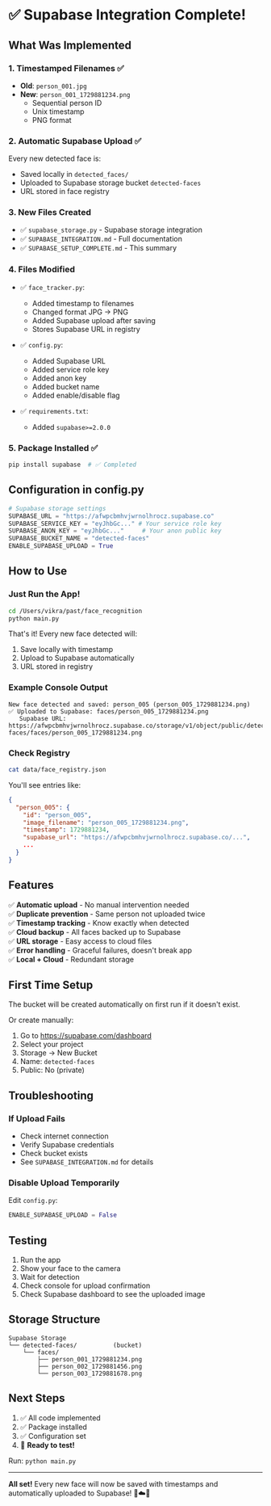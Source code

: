 # ✅ Supabase Integration Complete!

## What Was Implemented

### 1. **Timestamped Filenames** ✅
- **Old**: `person_001.jpg`
- **New**: `person_001_1729881234.png`
  - Sequential person ID
  - Unix timestamp
  - PNG format

### 2. **Automatic Supabase Upload** ✅
Every new detected face is:
- Saved locally in `detected_faces/`
- Uploaded to Supabase storage bucket `detected-faces`
- URL stored in face registry

### 3. **New Files Created**
- ✅ `supabase_storage.py` - Supabase storage integration
- ✅ `SUPABASE_INTEGRATION.md` - Full documentation
- ✅ `SUPABASE_SETUP_COMPLETE.md` - This summary

### 4. **Files Modified**
- ✅ `face_tracker.py`:
  - Added timestamp to filenames
  - Changed format JPG → PNG
  - Added Supabase upload after saving
  - Stores Supabase URL in registry
  
- ✅ `config.py`:
  - Added Supabase URL
  - Added service role key
  - Added anon key
  - Added bucket name
  - Added enable/disable flag

- ✅ `requirements.txt`:
  - Added `supabase>=2.0.0`

### 5. **Package Installed** ✅
```bash
pip install supabase  # ✅ Completed
```

## Configuration in config.py

```python
# Supabase storage settings
SUPABASE_URL = "https://afwpcbmhvjwrnolhrocz.supabase.co"
SUPABASE_SERVICE_KEY = "eyJhbGc..." # Your service role key
SUPABASE_ANON_KEY = "eyJhbGc..."     # Your anon public key
SUPABASE_BUCKET_NAME = "detected-faces"
ENABLE_SUPABASE_UPLOAD = True
```

## How to Use

### Just Run the App!

```bash
cd /Users/vikra/past/face_recognition
python main.py
```

That's it! Every new face detected will:
1. Save locally with timestamp
2. Upload to Supabase automatically
3. URL stored in registry

### Example Console Output

```
New face detected and saved: person_005 (person_005_1729881234.png)
✅ Uploaded to Supabase: faces/person_005_1729881234.png
   Supabase URL: https://afwpcbmhvjwrnolhrocz.supabase.co/storage/v1/object/public/detected-faces/faces/person_005_1729881234.png
```

### Check Registry

```bash
cat data/face_registry.json
```

You'll see entries like:
```json
{
  "person_005": {
    "id": "person_005",
    "image_filename": "person_005_1729881234.png",
    "timestamp": 1729881234,
    "supabase_url": "https://afwpcbmhvjwrnolhrocz.supabase.co/...",
    ...
  }
}
```

## Features

✅ **Automatic upload** - No manual intervention needed  
✅ **Duplicate prevention** - Same person not uploaded twice  
✅ **Timestamp tracking** - Know exactly when detected  
✅ **Cloud backup** - All faces backed up to Supabase  
✅ **URL storage** - Easy access to cloud files  
✅ **Error handling** - Graceful failures, doesn't break app  
✅ **Local + Cloud** - Redundant storage  

## First Time Setup

The bucket will be created automatically on first run if it doesn't exist.

Or create manually:
1. Go to https://supabase.com/dashboard
2. Select your project
3. Storage → New Bucket
4. Name: `detected-faces`
5. Public: No (private)

## Troubleshooting

### If Upload Fails
- Check internet connection
- Verify Supabase credentials
- Check bucket exists
- See `SUPABASE_INTEGRATION.md` for details

### Disable Upload Temporarily
Edit `config.py`:
```python
ENABLE_SUPABASE_UPLOAD = False
```

## Testing

1. Run the app
2. Show your face to the camera
3. Wait for detection
4. Check console for upload confirmation
5. Check Supabase dashboard to see the uploaded image

## Storage Structure

```
Supabase Storage
└── detected-faces/          (bucket)
    └── faces/
        ├── person_001_1729881234.png
        ├── person_002_1729881456.png
        └── person_003_1729881678.png
```

## Next Steps

1. ✅ All code implemented
2. ✅ Package installed
3. ✅ Configuration set
4. 🚀 **Ready to test!**

Run: `python main.py`

---

**All set!** Every new face will now be saved with timestamps and automatically uploaded to Supabase! 🎉☁️📸

